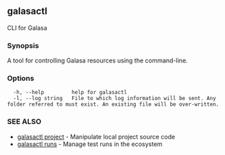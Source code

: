 ## galasactl

CLI for Galasa

### Synopsis

A tool for controlling Galasa resources using the command-line.

### Options

```
  -h, --help         help for galasactl
  -l, --log string   File to which log information will be sent. Any folder referred to must exist. An existing file will be over-written.
```

### SEE ALSO

* [galasactl project](galasactl_project.md)	 - Manipulate local project source code
* [galasactl runs](galasactl_runs.md)	 - Manage test runs in the ecosystem

